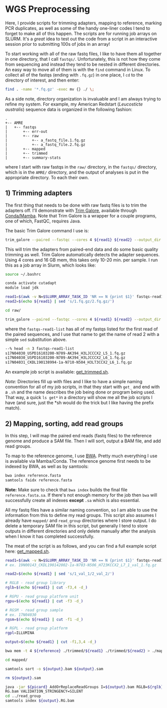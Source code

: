 # WGS Preprocessing

Here, I provide scripts for trimming adapters, mapping to reference, marking PCR duplicates, as well as some of the handy one-liner codes I tend to forget to make all of this happen. The scripts are for running job arrays on SLURM. It's a *great* idea to test out the code from a script in an interactive session prior to submitting 100s of jobs in an array!

To start working with all of the raw fastq files, I like to have them all together in one directory, that I call `fastqs/`. Unfortunately, this is not how they come from sequencing and instead they tend to be nested in different directories. An easy way to move all of them is with the `find` command in Linux. To collect all of the fastqs (ending with `.fq.gz`) in one place, I `cd` to the directory of interest, and then enter:

```sh
find . -name '*.fq.gz' -exec mv {} ./ \;
```

As a side note, directory organization is invaluable and I am always trying to refine my system. For example, my American Redstart (*Leucosticte australis*) sequence data is organized in the following fashion:

```
.
+-- AMRE
|   +-- fastqs
|       +-- err-out
|       +-- raw
|           +-- a_fastq_file.1.fq.gz
|           +-- a_fastq_file.2.fq.gz
|       +-- mapped
|       +-- trimmed
|       +-- summary-stats
```

where I start with raw fastqs in the `raw/` directory, in the `fastqs/` directory, which is in the `AMRE/` directory, and the output of analyses is put in the appropriate directory. To each their own.

## 1) Trimming adapters

The first thing that needs to be done with raw fastq files is to trim the adapters off. I'll demonstrate with [Trim Galore](https://www.bioinformatics.babraham.ac.uk/projects/trim_galore/), available through [Conda/Mamba](https://anaconda.org/bioconda/trim-galore). Note that Trim Galore is a wrapper for a couple programs, one of which, FastQC, requires Java.

The basic Trim Galore command I use is:

```sh
trim_galore --paired --fastqc --cores 4 ${read1} ${read2} --output_dir ../trimmed/
```

This will trim the adapters from paired-end data and do some basic quality trimming as well. Trim Galore automatically detects the adapter sequences. Using 4 cores and 16 GB mem, this takes only 10-20 min. per sample. I run this as a job array in Slurm, which looks like:

```sh
source ~/.bashrc

conda activate cutadapt
module load jdk

read1=$(awk -v N=$SLURM_ARRAY_TASK_ID 'NR == N {print $1}' fastqs-read1-list)
read2=$(echo ${read1} | sed 's/1.fq.gz/2.fq.gz/')

cd raw/

trim_galore --paired --fastqc --cores 4 ${read1} ${read2} --output_dir ../trimmed/
```

where the ```fastqs-read1-list``` has all of my fastqs listed for the first read of the paired sequences, and I use that name to get the name of read 2 with a simple `sed` substitution above.

```sh
--% head -n 3 fastqs-read1-list
s17N04030_USPD16103200-N709-AK394_H3LJCCCX2_L5_1.fq.gz
s17N04030_USPD16103200-N709-AK394_H3LJCCCX2_L6_1.fq.gz
s17N04031_CKDL190138994-1a-N710-N504_H3LT3CCX2_L6_1.fq.gz
```

An example job script is available: [get_trimmed.sh](./slurm-scripts/get_trimmed.sh).

*Note:* Directories fill up with files and I like to have a simple naming convention for all of my job scripts, in that they start with `get_` and end with a `.sh` and the name describes the job being done or program being used. That way, a quick `ls get*` in a directory will show me all the job scripts I have (and sure, just the *sh would do the trick but I like having the prefix match).

## 2) Mapping, sorting, add read groups

In this step, I will map the paired end reads (fastq files) to the reference genome and produce a SAM file. Then I will sort, output a BAM file, and add read groups.

To map to the reference genome, I use [BWA](http://bio-bwa.sourceforge.net/bwa.shtml). Pretty much everything I use is available via Mamba/Conda. The reference genome first needs to be indexed by BWA, as well as by samtools:

```sh
bwa index reference.fasta
samtools faidx reference.fasta
```

**Note:** Make sure to check that `bwa index` builds the final file `reference.fasta.sa`. If there's not enough memory for the job then `bwa` will successfully create all indexes **except** `.sa` which is also essential. 

All my fastq files have a similar naming convention, so I am able to use the information from this to define my read groups. This script also assumes I already have `mapped/` and `read_group` directories where I store output. I do delete a temporary SAM file in this script, but generally I tend to store outputs in different directories and only delete manually after the analysis when I know it has completed successfully.

The meat of the script is as follows, and you can find a full example script here: [get_mapped.sh](./slurm-scripts/get_mapped.sh).

```sh
read1=$(awk -v N=$SLURM_ARRAY_TASK_ID 'NR == N {print $1}' fastqs-read1-trim-list)
# ex. 19N00143_CKDL190142002-1a-N703-N506_H723KCCX2_L7_1_val_1.fq.gz

read2=$(echo ${read1} | sed 's/1_val_1/2_val_2/')

# RGLB - read group library
rglb=$(echo ${read1} | cut -f3,4 -d_)

# RGPU - read group platform unit
rgpu=$(echo ${read1} | cut -f3 -d_)

# RGSM - read group sample
# ex. 17N04030
rgsm=$(echo ${read1} | cut -f1 -d_)

# RGPL - read group platform
rgpl=ILLUMINA

output=$(echo ${read1} | cut -f1,3,4 -d_)

bwa mem -t 4 ${reference} ./trimmed/${read1} ./trimmed/${read2} > ./mapped/${output}.sam

cd mapped/

samtools sort -o ${output}.bam ${output}.sam

rm ${output}.sam

java -jar ${picard} AddOrReplaceReadGroups I=${output}.bam RGLB=${rglb} RGPL=${rgpl} RGPU=${rgpu} RGSM=${rgsm} O=../read_group/${output}.\
RG.bam VALIDATION_STRINGENCY=SILENT
cd ../read_group
samtools index ${output}.RG.bam
```








